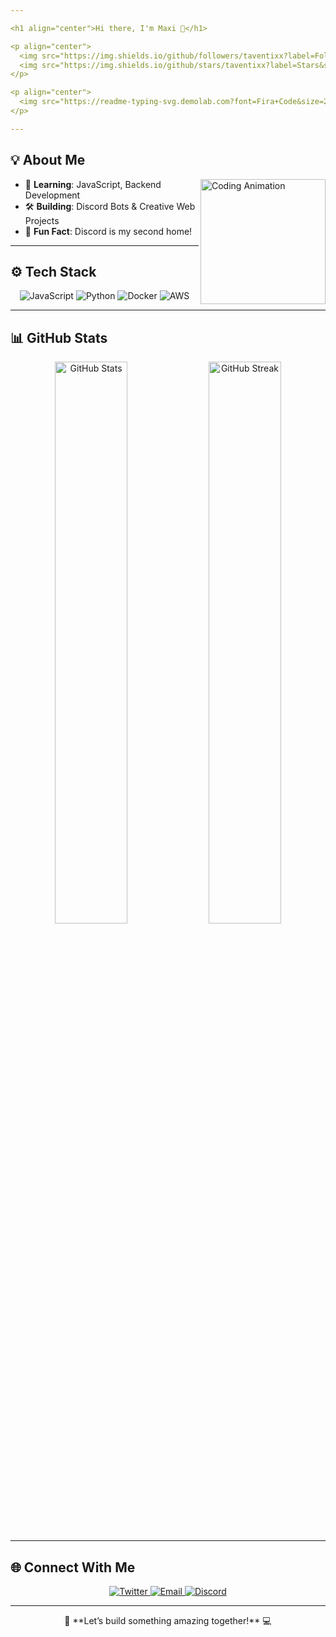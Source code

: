 ```yaml
---

<h1 align="center">Hi there, I'm Maxi 👋</h1>

<p align="center">
  <img src="https://img.shields.io/github/followers/taventixx?label=Followers&style=social" alt="GitHub Followers">
  <img src="https://img.shields.io/github/stars/taventixx?label=Stars&style=social" alt="GitHub Stars">
</p>

<p align="center">
  <img src="https://readme-typing-svg.demolab.com?font=Fira+Code&size=28&duration=3000&color=3498DB&center=true&vCenter=true&width=700&lines=Hi+there%2C+I'm+Maxi!;Developer+%7C+Learner+%7C+Creator;Let’s+Build+Something+Awesome!" alt="Typing SVG">
</p>

---
```


## 💡 About Me

<img src="https://media.giphy.com/media/v1.Y2lkPTc5MGI3NjExZmE3N2E1NGZmMjBlZTcxYzcwM2JjNjU3MDNhYjRlY2EwNjgwMjc5ZiZjdD1n/8GLeO9K53XIMb8wsSx/giphy.gif" width="200" align="right" alt="Coding Animation">

- 🌱 **Learning**: JavaScript, Backend Development  
- 🛠️ **Building**: Discord Bots & Creative Web Projects  
- 🎯 **Fun Fact**: Discord is my second home!  

---

## ⚙️ Tech Stack

<p align="center">
  <img src="https://img.shields.io/badge/JavaScript-F7DF1E?style=for-the-badge&logo=javascript&logoColor=black" alt="JavaScript">
  <img src="https://img.shields.io/badge/Python-3776AB?style=for-the-badge&logo=python&logoColor=white" alt="Python">
  <img src="https://img.shields.io/badge/Docker-2496ED?style=for-the-badge&logo=docker&logoColor=white" alt="Docker">
  <img src="https://img.shields.io/badge/AWS-232F3E?style=for-the-badge&logo=amazon-aws&logoColor=white" alt="AWS">
</p>

---

## 📊 GitHub Stats

<p align="center">
  <img src="https://github-readme-stats.vercel.app/api?username=taventixx&show_icons=true&theme=radical" alt="GitHub Stats" width="48%">
  <img src="https://github-readme-streak-stats.herokuapp.com/?user=taventixx&theme=radical" alt="GitHub Streak" width="48%">
</p>

---

## 🌐 Connect With Me

<p align="center">
  <a href="https://twitter.com/deinprofil" target="_blank">
    <img src="https://img.shields.io/badge/Twitter-1DA1F2?style=for-the-badge&logo=twitter&logoColor=white" alt="Twitter">
  </a>
  <a href="mailto:devtaventix@gmail.com" target="_blank">
    <img src="https://img.shields.io/badge/Email-EA4335?style=for-the-badge&logo=gmail&logoColor=white" alt="Email">
  </a>
  <a href="https://discord.com/users/taventix" target="_blank">
    <img src="https://img.shields.io/badge/Discord-5865F2?style=for-the-badge&logo=discord&logoColor=white" alt="Discord">
  </a>
</p>

---

<p align="center">
  🚀 **Let’s build something amazing together!** 💻
</p>
